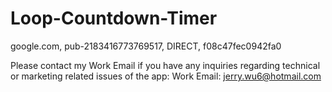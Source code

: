 # Loop-Countdown-Timer
google.com, pub-2183416773769517, DIRECT, f08c47fec0942fa0

Please contact my Work Email if you have any inquiries regarding technical or marketing related issues of the app:
Work Email: jerry.wu6@hotmail.com
